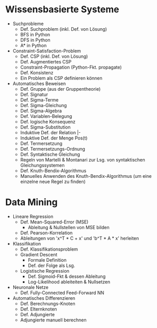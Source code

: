 # Wissensbasierte Systeme

- Suchprobleme
    - Def. Suchproblem (inkl. Def. von Lösung)
    - BFS in Python
    - DFS in Python
    - A*  in Python
- Constraint-Satisfaction-Problem
    - Def. CSP (inkl. Def. von Lösung)
    - Def. Augmentiertes CSP
    - Constraint-Propagation (Python-Fkt. propagate)
    - Def. Konsistenz
    - Ein Problem als CSP definieren können
- Automatisches Beweisen
    - Def. Gruppe (aus der Gruppentheorie)
    - Def. Signatur
    - Def. Sigma-Terme
    - Def. Sigma-Gleichung
    - Def. Sigma-Algebra
    - Def. Variablen-Belegung
    - Def. logische Konsequenz
    - Def. Sigma-Substitution
    - Induktive Def. der Relation |-
    - Induktive Def. der Menge Pos(t)
    - Def. Termersetzung
    - Def. Termersetzungs-Ordnung
    - Def. Syntaktische Gleichung
    - Regeln von Martelli & Montanari zur Lsg. von syntaktischen Gleichungssystemen
    - Def. Knuth-Bendix-Algorithmus
    - Manuelles Anwenden des Knuth-Bendix-Algorithmus (um eine einzelne neue Regel zu finden)

# Data Mining

- Lineare Regression
    - Def. Mean-Squared-Error (MSE)
        - Ableitung & Nullstellen von MSE bilden
    - Def. Pearson-Korrelation
    - Ableitungen von 'x^T * C + x' und 'b^T * A * x' herleiten
- Klassifikation
    - Def. Klassifikationsproblem
    - Gradient Descent
        - Formale Definition
        - Def. der Folge als Lsg.
    - Logistische Regression
        - Def. Sigmoid-Fkt & dessen Ableitung
        - Log-Likelihood ableiteiten & Nullsetzen
- Neuronale Netze
    - Def. Fully-Connected Feed-Forward NN
- Automatisches Differenzieren
    - Def. Berechnungs-Knoten
    - Def. Elternknoten
    - Def. Adjungierte
    - Adjungierte manuell berechnen
